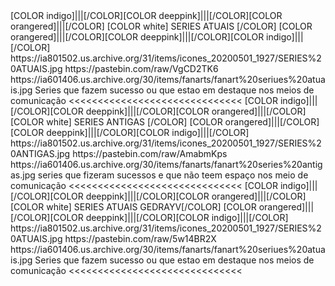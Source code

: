 <channels>
<channel>
<name>[COLOR indigo]|||[/COLOR][COLOR deeppink]|||[/COLOR][COLOR orangered]|||[/COLOR] [COLOR white] SERIES ATUAIS [/COLOR] [COLOR orangered]|||[/COLOR][COLOR deeppink]|||[/COLOR][COLOR indigo]|||[/COLOR]</name>
<thumbnail>https://ia801502.us.archive.org/31/items/icones_20200501_1927/SERIES%20ATUAIS.jpg</thumbnail>
<externallink>https://pastebin.com/raw/VgCD2TK6</externallink>
<fanart>https://ia601406.us.archive.org/30/items/fanarts/fanart%20seriues%20atuais.jpg</fanart>
<info>Series que fazem sucesso ou que estao em destaque nos meios de comunicação</info>
</channel>
</channels>
<<<<<<<<<<<<<<<<<<<<<<<<<<<<<<
 <channels>
<channel>
<name>[COLOR indigo]|||[/COLOR][COLOR deeppink]|||[/COLOR][COLOR orangered]|||[/COLOR] [COLOR white] SERIES ANTIGAS [/COLOR] [COLOR orangered]|||[/COLOR][COLOR deeppink]|||[/COLOR][COLOR indigo]|||[/COLOR]</name>
<thumbnail>https://ia801502.us.archive.org/31/items/icones_20200501_1927/SERIES%20ANTIGAS.jpg</thumbnail>
<externallink>https://pastebin.com/raw/AmabmKps</externallink>
<fanart>https://ia601406.us.archive.org/30/items/fanarts/fanart%20series%20antigas.jpg</fanart>
<info>series que fizeram sucessos e que não teem espaço nos meio de comunicação</info>
</channel>
</channels>
<<<<<<<<<<<<<<<<<<<<<<<<<<<<<<
<channels>
<channel>
<name>[COLOR indigo]|||[/COLOR][COLOR deeppink]|||[/COLOR][COLOR orangered]|||[/COLOR] [COLOR white] SERIES ATUAIS GEDRAYV[/COLOR] [COLOR orangered]|||[/COLOR][COLOR deeppink]|||[/COLOR][COLOR indigo]|||[/COLOR]</name>
<thumbnail>https://ia801502.us.archive.org/31/items/icones_20200501_1927/SERIES%20ATUAIS.jpg</thumbnail>
<externallink>https://pastebin.com/raw/5w14BR2X</externallink>
<fanart>https://ia601406.us.archive.org/30/items/fanarts/fanart%20seriues%20atuais.jpg</fanart>
<info>Series que fazem sucesso ou que estao em destaque nos meios de comunicação</info>
</channel>
</channels>
<<<<<<<<<<<<<<<<<<<<<<<<<<<<<<

